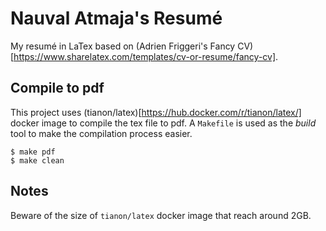 # Nauval Atmaja's Resumé
My resumé in LaTex based on (Adrien Friggeri's Fancy CV)[https://www.sharelatex.com/templates/cv-or-resume/fancy-cv].

## Compile to pdf
This project uses (tianon/latex)[https://hub.docker.com/r/tianon/latex/] docker image
to compile the tex file to pdf. A `Makefile` is used as the _build_ tool to make the
compilation process easier.

```
$ make pdf
$ make clean
```

## Notes
Beware of the size of `tianon/latex` docker image that reach around 2GB.
